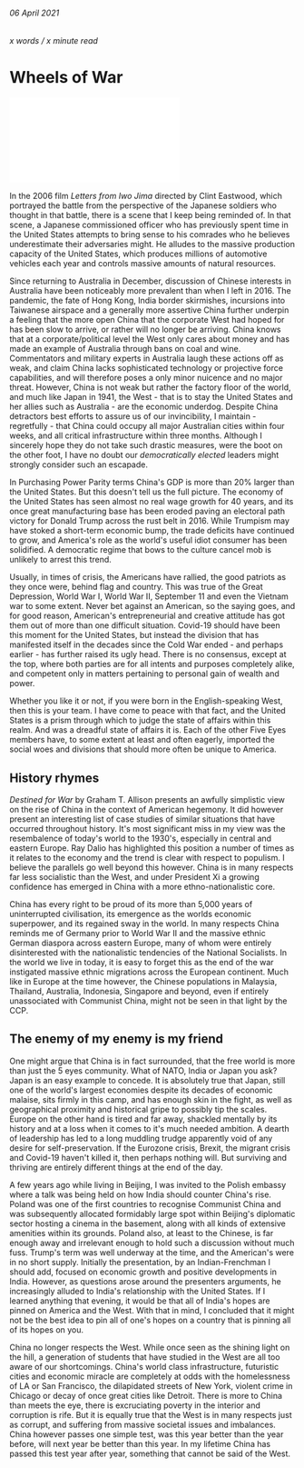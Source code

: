 ###### 06 April 2021

###### x words / x minute read

# Wheels of War

![Letters from Iwo Jima Scene](../assets/wheels_of_war_001.md)

In the 2006 film *Letters from Iwo Jima* directed by Clint Eastwood, which portrayed the battle from the perspective of the Japanese soldiers who thought in that battle, there is a scene that I keep being reminded of. In that scene, a Japanese commissioned officer who has previously spent time in the United States attempts to bring sense to his comrades who he believes underestimate their adversaries might. He alludes to the massive production capacity of the United States, which produces millions of automotive vehicles each year and controls massive amounts of natural resources. 

Since returning to Australia in December, discussion of Chinese interests in Australia have been noticeably more prevalent than when I left in 2016. The pandemic, the fate of Hong Kong, India border skirmishes, incursions into Taiwanese airspace and a generally more assertive China further underpin a feeling that the more open China that the corporate West had hoped for has been slow to arrive, or rather will no longer be arriving. China knows that at a corporate/political level the West only cares about money and has made an example of Australia through bans on coal and wine. Commentators and military experts in Australia laugh these actions off as weak, and claim China lacks sophisticated technology or projective force capabilities, and will therefore poses a only minor nuicence and no major threat. However, China is not weak but rather the factory floor of the world, and much like Japan in 1941, the West - that is to stay the United States and her allies such as Australia - are the economic underdog. Despite China detractors best efforts to assure us of our invincibility, I maintain - regretfully - that China could occupy all major Australian cities within four weeks, and all critical infrastructure within three months. Although I sincerely hope they do not take such drastic measures, were the boot on the other foot, I have no doubt our *democratically elected* leaders might strongly consider such an escapade.

In Purchasing Power Parity terms China's GDP is more than 20% larger than the United States. But this doesn't tell us the full picture. The economy of the United States has seen almost no real wage growth for 40 years, and its once great manufacturing base has been eroded paving an electoral path victory for Donald Trump across the rust belt in 2016. While Trumpism may have stoked a short-term economic bump, the trade deficits have continued to grow, and America's role as the world's useful idiot consumer has been solidified. A democratic regime that bows to the culture cancel mob is unlikely to arrest this trend.

Usually, in times of crisis, the Americans have rallied, the good patriots as they once were, behind flag and country. This was true of the Great Depression, World War I, World War II, September 11 and even the Vietnam war to some extent. Never bet against an American, so the saying goes, and for good reason, American's entrepreneurial and creative attitude has got them out of more than one difficult situation. Covid-19 should have been this moment for the United States, but instead the division that has manifested itself in the decades since the Cold War ended - and perhaps earlier - has further raised its ugly head. There is no consensus, except at the top, where both parties are for all intents and purposes completely alike, and competent only in matters pertaining to personal gain of wealth and power. 

Whether you like it or not, if you were born in the English-speaking West, then this is your team. I have come to peace with that fact, and the United States is a prism through which to judge the state of affairs within this realm. And was a dreadful state of affairs it is. Each of the other Five Eyes members have, to some extent at least and often eagerly, imported the social woes and divisions that should more often be unique to America. 

## History rhymes

*Destined for War* by Graham T. Allison presents an awfully simplistic view on the rise of China in the context of American hegemony. It did however present an interesting list of case studies of similar situations that have occurred throughout history. It's most significant miss in my view was the resembalence of today's world to the 1930's, especially in central and eastern Europe. Ray Dalio has highlighted this position a number of times as it relates to the economy and the trend is clear with respect to populism. I believe the parallels go well beyond this however. China is in many respects far less socialistic than the West, and under President Xi a growing confidence has emerged in China with a more ethno-nationalistic core. 

China has every right to be proud of its more than 5,000 years of uninterrupted civilisation, its emergence as the worlds economic superpower, and its regained sway in the world. In many respects China reminds me of Germany prior to World War II and the massive ethnic German diaspora across eastern Europe, many of whom were entirely disinterested with the nationalistic tendencies of the National Socialists. In the world we live in today, it is easy to forget this as the end of the war instigated massive ethnic migrations across the European continent. Much like in Europe at the time however, the Chinese populations in Malaysia, Thailand, Australia, Indonesia, Singapore and beyond, even if entirely unassociated with Communist China, might not be seen in that light by the CCP. 

## The enemy of my enemy is my friend

One might argue that China is in fact surrounded, that the free world is more than just the 5 eyes community. What of NATO, India or Japan you ask? Japan is an easy example to concede. It is absolutely true that Japan, still one of the world's largest economies despite its decades of economic malaise, sits firmly in this camp, and has enough skin in the fight, as well as geographical proximity and historical gripe to possibly tip the scales. Europe on the other hand is tired and far away, shackled mentally by its history and at a loss when it comes to it's much needed ambition. A dearth of leadership has led to a long muddling trudge apparently void of any desire for self-preservation. If the Eurozone crisis, Brexit, the migrant crisis and Covid-19 haven't killed it, then perhaps nothing will. But surviving and thriving are entirely different things at the end of the day.

A few years ago while living in Beijing, I was invited to the Polish embassy where a talk was being held on how India should counter China's rise. Poland was one of the first countries to recognise Communist China and was subsequently allocated formidably large spot within Beijing's diplomatic sector hosting a cinema in the basement, along with all kinds of extensive amenities within its grounds. Poland also, at least to the Chinese, is far enough away and irrelevant enough to hold such a discussion without much fuss. Trump's term was well underway at the time, and the American's were in no short supply. Initially the presentation, by an Indian-Frenchman I should add, focused on economic growth and positive developments in India. However, as questions arose around the presenters arguments, he increasingly alluded to India's relationship with the United States. If I learned anything that evening, it would be that all of India's hopes are pinned on America and the West. With that in mind, I concluded that it might not be the best idea to pin all of one's hopes on a country that is pinning all of its hopes on you. 

China no longer respects the West. While once seen as the shining light on the hill, a generation of students that have studied in the West are all too aware of our shortcomings. China's world class infrastructure, futuristic cities and economic miracle are completely at odds with the homelessness of LA or San Francisco, the dilapidated streets of New York, violent crime in Chicago or decay of once great cities like Detroit. There is more to China than meets the eye, there is excruciating poverty in the interior and corruption is rife. But it is equally true that the West is in many respects just as corrupt, and suffering from massive societal issues and imbalances. China however passes one simple test, was this year better than the year before, will next year be better than this year. In my lifetime China has passed this test year after year, something that cannot be said of the West.